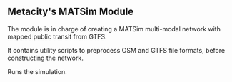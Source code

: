 ## Metacity's MATSim Module

The module is in charge of creating a MATSim multi-modal network with mapped public transit from GTFS.

It contains utility scripts to preprocess OSM and GTFS file formats, before constructing the network.

Runs the simulation.
